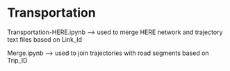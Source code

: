 # Transportation


Transportation-HERE.ipynb --> used to merge HERE network and trajectory text files based on Link_Id

Merge.ipynb --> used to join trajectories with road segments based on Trip_ID
